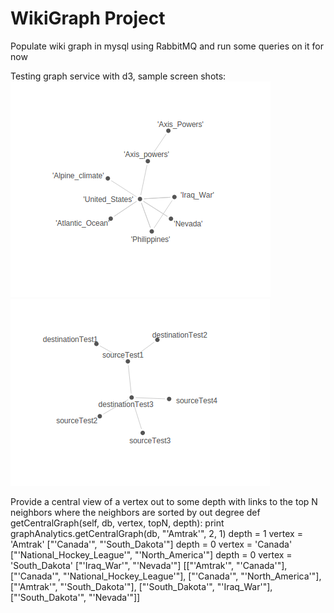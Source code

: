 WikiGraph Project
======

Populate wiki graph in mysql using RabbitMQ and run some queries on it for now

Testing graph service with d3, sample screen shots:
![Alt text](/screenshots/initUSACrawl.png?raw=true "Init USA crawl Test")
![Alt text](/screenshots/graphTest.png?raw=true "Init Graph Test")

Provide a central view of a vertex out to some depth with links to the top N neighbors where the neighbors are sorted by out degree
def getCentralGraph(self, db, vertex, topN, depth):
print graphAnalytics.getCentralGraph(db, "'Amtrak'", 2, 1)
depth = 1
vertex = 'Amtrak'
["'Canada'", "'South_Dakota'"]
depth = 0
vertex = 'Canada'
["'National_Hockey_League'", "'North_America'"]
depth = 0
vertex = 'South_Dakota'
["'Iraq_War'", "'Nevada'"]
[["'Amtrak'", "'Canada'"], ["'Canada'", "'National_Hockey_League'"], ["'Canada'", "'North_America'"], ["'Amtrak'", "'South_Dakota'"], ["'South_Dakota'", "'Iraq_War'"], ["'South_Dakota'", "'Nevada'"]]
